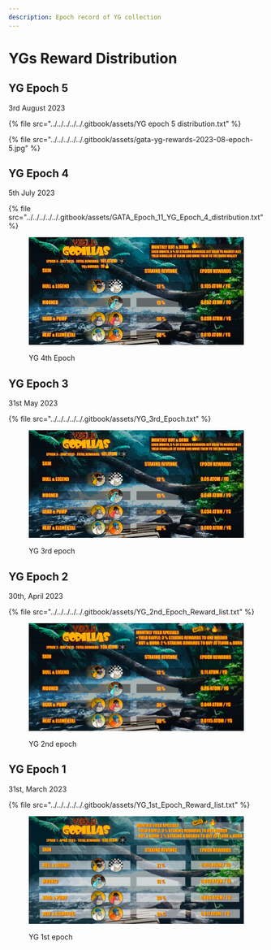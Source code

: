 ```yaml
---
description: Epoch record of YG collection
---
```


# YGs Reward Distribution

## YG Epoch 5

3rd August 2023



{% file src="../../../../../.gitbook/assets/YG epoch 5 distribution.txt" %}

{% file src="../../../../../.gitbook/assets/gata-yg-rewards-2023-08-epoch-5.jpg" %}

## YG Epoch 4

5th July 2023

{% file src="../../../../../.gitbook/assets/GATA_Epoch_11_YG_Epoch_4_distribution.txt" %}

<figure><img src="../../../../../.gitbook/assets/0_-dCY079V42Qb1B0sjjjjjjjjj.webp" alt=""><figcaption><p>YG 4th Epoch</p></figcaption></figure>

## YG Epoch 3

31st May 2023

{% file src="../../../../../.gitbook/assets/YG_3rd_Epoch.txt" %}

<figure><img src="../../../../../.gitbook/assets/0_Gms7s9gwl2Evkaqn.webp" alt=""><figcaption><p>YG 3rd epoch</p></figcaption></figure>

## YG Epoch 2

30th, April 2023

{% file src="../../../../../.gitbook/assets/YG_2nd_Epoch_Reward_list.txt" %}

<figure><img src="../../../../../.gitbook/assets/gata-yg-rewards-2023-05-epoch-2.png" alt=""><figcaption><p>YG 2nd epoch</p></figcaption></figure>

## YG Epoch 1

31st, March 2023

{% file src="../../../../../.gitbook/assets/YG_1st_Epoch_Reward_list.txt" %}

<figure><img src="../../../../../.gitbook/assets/gata-yg-rewards-2023-04-epoch-1.png" alt=""><figcaption><p>YG 1st epoch</p></figcaption></figure>
